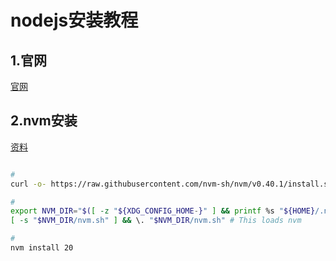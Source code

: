 # nodejs安装教程

## 1.官网

[官网](https://nodejs.org/en/download/package-manager)

## 2.nvm安装

[资料](https://github.com/nvm-sh/nvm)

```bash

#
curl -o- https://raw.githubusercontent.com/nvm-sh/nvm/v0.40.1/install.sh | bash

#
export NVM_DIR="$([ -z "${XDG_CONFIG_HOME-}" ] && printf %s "${HOME}/.nvm" || printf %s "${XDG_CONFIG_HOME}/nvm")"
[ -s "$NVM_DIR/nvm.sh" ] && \. "$NVM_DIR/nvm.sh" # This loads nvm

#
nvm install 20
```